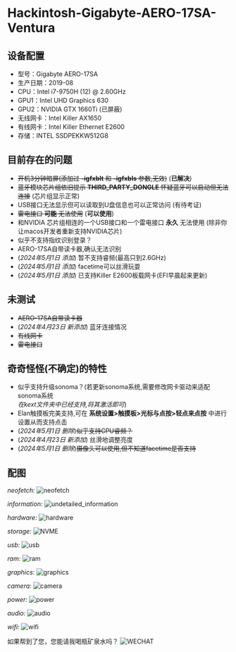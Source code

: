 # Hackintosh-Gigabyte-AERO-17SA-Ventura

## 设备配置
- 型号：Gigabyte AERO-17SA
- 生产日期：2019-08
- CPU：Intel i7-9750H (12) @ 2.60GHz
- GPU1：Intel UHD Graphics 630
- GPU2：NVIDIA GTX 1660Ti (已屏蔽)
- 无线网卡：Intel Killer AX1650
- 有线网卡：Intel Killer Ethernet E2600
- 存储：INTEL SSDPEKKW512G8

## 目前存在的问题
- ~~开机3分钟暗屏(添加过 **-igfxblt** 和 **-igfxbls** 参数,无效)~~ 
(**已解决**)
- ~~蓝牙模块芯片组依旧提示 **THIRD_PARTY_DONGLE** 
怀疑蓝牙可以启动但无法连接~~ (芯片组显示正常)
- USB接口无法显示但可以读取到U盘信息也可以正常访问 (有待考证)
- ~~雷电接口 **可能** 无法使用~~ (**可以使用**)
- 和NVIDIA 芯片组相连的一个USB接口和一个雷电接口 **永久** 无法使用 
(除非你让macos开发者重新支持NVIDIA芯片)
- 似乎不支持指纹识别登录？
- AERO-17SA自带读卡器,确认无法识别
- (*2024年5月1日 添加*) 暂不支持睿频(最高只到2.6GHz)
- (*2024年5月1日 添加*) facetime可以丝滑玩耍
- (*2024年5月1日 添加*) 已支持Killer E2600板载网卡(EFI早晨起来更新)

## 未测试
- ~~AERO-17SA自带读卡器~~
- (*2024年4月23日 新添加*) 蓝牙连接情况
- ~~有线网卡~~
- ~~雷电接口~~

## 奇奇怪怪(不确定)的特性
- 似乎支持升级sonoma？(若更新sonoma系统,需要修改网卡驱动来适配sonoma系统  
*在kext文件夹中已经支持,将其激活即可*)
- Elan触摸板完美支持,可在 **系统设置>触摸板>光标与点按>轻点来点按** 
中进行设置从而支持点击
- (*2024年5月1日 删除*)~~似乎支持CPU睿频？~~
- (*2024年4月23日 新添加*) 丝滑地调整亮度
- (*2024年5月1日 删除*)~~摄像头可以使用,但不知道facetime是否支持~~

## 配图
*neofetch:*
![neofetch](./images/neofetch.png)

*information:*
![undetailed_information](./images/undetailed_information.png) 

*hardware:*
![hardware](./images/hardware_data.png)

*storage:*
![NVME](./images/NVME_data.png)

*usb:*
![usb](./images/usb_data.png)

*ram:*
![ram](./images/ram_data.png)

*graphics:*
![graphics](./images/graphics_data.png)

*camera:*
![camera](./images/camera_data.png)

*power:*
![power](./images/power_data.png)

*audio:*
![audio](./images/audio_data.png)

*wifi:*
![wifi](./images/wifi_data.png)

如果帮到了您，您能请我喝瓶矿泉水吗？
![WECHAT](./images/WECHAT.jpeg)

